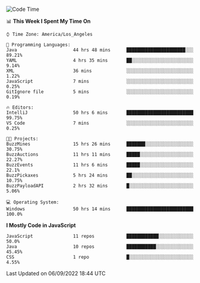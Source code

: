 <!--START_SECTION:waka-->
![Code Time](http://img.shields.io/badge/Code%20Time-0%20secs-blue)

📊 **This Week I Spent My Time On** 

```text
⌚︎ Time Zone: America/Los_Angeles

💬 Programming Languages: 
Java                     44 hrs 48 mins      ██████████████████████░░░   89.21% 
YAML                     4 hrs 35 mins       ██░░░░░░░░░░░░░░░░░░░░░░░   9.14% 
XML                      36 mins             ░░░░░░░░░░░░░░░░░░░░░░░░░   1.22% 
JavaScript               7 mins              ░░░░░░░░░░░░░░░░░░░░░░░░░   0.25% 
GitIgnore file           5 mins              ░░░░░░░░░░░░░░░░░░░░░░░░░   0.19%

🔥 Editors: 
IntelliJ                 50 hrs 6 mins       █████████████████████████   99.75% 
VS Code                  7 mins              ░░░░░░░░░░░░░░░░░░░░░░░░░   0.25%

🐱‍💻 Projects: 
BuzzMines                15 hrs 26 mins      ███████░░░░░░░░░░░░░░░░░░   30.75% 
BuzzAuctions             11 hrs 11 mins      █████░░░░░░░░░░░░░░░░░░░░   22.27% 
BuzzEvents               11 hrs 6 mins       █████░░░░░░░░░░░░░░░░░░░░   22.1% 
BuzzPickaxes             5 hrs 24 mins       ██░░░░░░░░░░░░░░░░░░░░░░░   10.75% 
BuzzPayloadAPI           2 hrs 32 mins       █░░░░░░░░░░░░░░░░░░░░░░░░   5.06%

💻 Operating System: 
Windows                  50 hrs 14 mins      █████████████████████████   100.0%

```

**I Mostly Code in JavaScript** 

```text
JavaScript               11 repos            ████████████░░░░░░░░░░░░░   50.0% 
Java                     10 repos            ███████████░░░░░░░░░░░░░░   45.45% 
CSS                      1 repo              █░░░░░░░░░░░░░░░░░░░░░░░░   4.55%

```



 Last Updated on 06/09/2022 18:44 UTC
<!--END_SECTION:waka-->

